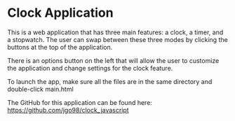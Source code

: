 # Clock Application
This is a web application that has three main features: a clock, a timer, and a stopwatch. The user can swap between
these three modes by clicking the buttons at the top of the application. 

There is an options button on the left that will allow the user to customize the application and change settings
for the clock feature.

To launch the app, make sure all the files are in the same directory and double-click main.html

The GitHub for this application can be found here: https://github.com/jgo98/clock_javascript